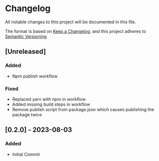 # Changelog

All notable changes to this project will be documented in this file.

The format is based on [Keep a Changelog](https://keepachangelog.com/en/1.0.0/),
and this project adheres to [Semantic Versioning](https://semver.org/spec/v2.0.0.html).

## [Unreleased]

### Added

- Npm publish workflow

### Fixed

- Replaced yarn with npm in workflow
- Added missing build steps in workflow
- Remove publish script from package.json which causes publishing the package twice

## [0.2.0] - 2023-08-03

### Added

- Initial Commit
